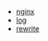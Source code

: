 * [nginx](nodeWork/children/nginx)
* [log](nodeWork/children/log)
* [rewrite](nodeWork/children/rewrite)
